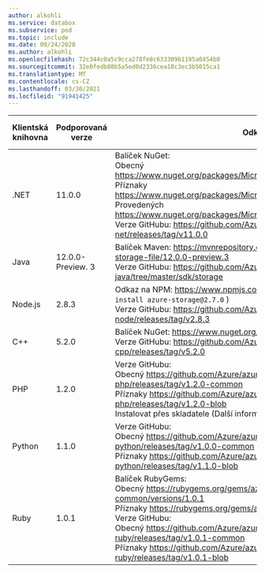 ```yaml
---
author: alkohli
ms.service: databox
ms.subservice: pod
ms.topic: include
ms.date: 09/24/2020
ms.author: alkohli
ms.openlocfilehash: 72c344c0a5c9cca278fe8c633309b1195a0454b0
ms.sourcegitcommit: 32e0fedb80b5a5ed0d2336cea18c3ec3b5015ca1
ms.translationtype: MT
ms.contentlocale: cs-CZ
ms.lasthandoff: 03/30/2021
ms.locfileid: "91941425"
---
```

Klientská knihovna     |Podporovaná verze     | Odkaz   |     Specifikace koncového bodu      |
|--------------------|--------------------------------------------|--------|---------------------------------|
|    .NET                |     11.0.0                                           |    Balíček NuGet:  <br>Obecný   https://www.nuget.org/packages/Microsoft.Azure.Storage.Common/11.0.0    <br> Příznaky   https://www.nuget.org/packages/Microsoft.Azure.Storage.Blob/11.0.0 <br>Provedených   https://www.nuget.org/packages/Microsoft.Azure.Storage.Queue/11.0.0 <br>Verze GitHubu:   https://github.com/Azure/azure-storage-net/releases/tag/v11.0.0                          |    Soubor app.config                 |
|    Java                |    12.0.0-Preview. 3                                           |   Balíček Maven:   https://mvnrepository.com/artifact/com.azure/azure-storage-file/12.0.0-preview.3   <br>Verze GitHubu:   https://github.com/Azure/azure-sdk-for-java/tree/master/sdk/storage                                                                                                                                                                              |    Nastavení připojovacího řetězce         |
|    Node.js             |    2.8.3                                           |    Odkaz na NPM:   https://www.npmjs.com/package/azure-storage   (Run: `npm install azure-storage@2.7.0` )   <br>Verze GitHubu:   https://github.com/Azure/azure-storage-node/releases/tag/v2.8.3                                                                                                                                                                        |    Deklarace instance služby    |
|    C++                 |    5.2.0                                           |    Balíček NuGet:   https://www.nuget.org/packages/wastorage.v140/5.2.0   <br>Verze GitHubu:   https://github.com/Azure/azure-storage-cpp/releases/tag/v5.2.0                                                                                                                                                                                                     |    Nastavení připojovacího řetězce         |
|    PHP                 |    1.2.0                                           |    Verze GitHubu:<br>Obecný https://github.com/Azure/azure-storage-php/releases/tag/v1.2.0-common   <br>Příznaky https://github.com/Azure/azure-storage-php/releases/tag/v1.2.0-blob      <br>Instalovat přes skladatele (Další informace najdete v podrobnostech níže)                                                                                                             |    Nastavení připojovacího řetězce         |
|    Python              |    1.1.0                                           |    Verze GitHubu:<br>Obecný   https://github.com/Azure/azure-storage-python/releases/tag/v1.0.0-common <br>Příznaky   https://github.com/Azure/azure-storage-python/releases/tag/v1.1.0-blob                                                                                                                                                                          |    Deklarace instance služby    |
|    Ruby                |    1.0.1                                           |    Balíček RubyGems:<br>Obecný   https://rubygems.org/gems/azure-storage-common/versions/1.0.1   <br>Příznaky https://rubygems.org/gems/azure-storage-blob/versions/1.0.1         <br>Verze GitHubu:<br>Obecný https://github.com/Azure/azure-storage-ruby/releases/tag/v1.0.1-common   <br>Příznaky https://github.com/Azure/azure-storage-ruby/releases/tag/v1.0.1-blob          |    Nastavení připojovacího řetězce         |

